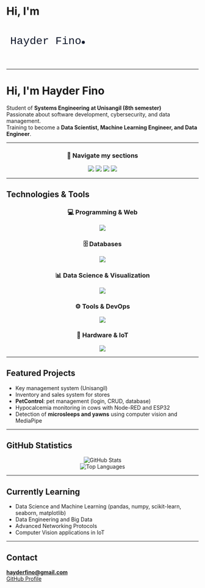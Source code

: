 # Hi, I'm 
<svg viewBox="0 0 500 100" xmlns="http://www.w3.org/2000/svg">
  <style>
    .txt { 
      font: 28px 'Courier New', monospace; 
      fill: #0f172a; 
    }
    .dot { 
      fill: #0f172a; 
      opacity: 0; 
      animation: blink 1s infinite; 
    }
    @keyframes blink {
      0%, 50% { opacity: 1; }
      51%, 100% { opacity: 0; }
    }
  </style>
  <text x="10" y="50" class="txt">Hayder Fino</text>
  <circle cx="200" cy="45" r="4" class="dot"/>
</svg>

---

# Hi, I'm Hayder Fino  

Student of **Systems Engineering at Unisangil (8th semester)**  
Passionate about software development, cybersecurity, and data management.  
Training to become a **Data Scientist, Machine Learning Engineer, and Data Engineer**.  

---

<div align="center">

### 🔹 Navigate my sections
<a href="#tech"><img src="https://img.shields.io/badge/-Technologies-007396?style=for-the-badge&logo=github&logoColor=white" /></a>
<a href="#projects"><img src="https://img.shields.io/badge/-Projects-2496ED?style=for-the-badge&logo=github&logoColor=white" /></a>
<a href="#stats"><img src="https://img.shields.io/badge/-Statistics-FF9800?style=for-the-badge&logo=github&logoColor=white" /></a>
<a href="#learning"><img src="https://img.shields.io/badge/-Learning-4CAF50?style=for-the-badge&logo=github&logoColor=white" /></a>
</div>

---

## Technologies & Tools <a name="tech"></a>  
<div align="center">

### 💻 Programming & Web
<img src="https://skillicons.dev/icons?i=java,python,js,html,css,bootstrap" />

### 🗄️ Databases
<img src="https://skillicons.dev/icons?i=mysql,postgresql,mongodb,firebase" />

### 📊 Data Science & Visualization
<img src="https://skillicons.dev/icons?i=numpy,pandas,opencv,matplotlib,seaborn" />

### ⚙️ Tools & DevOps
<img src="https://skillicons.dev/icons?i=git,maven,npm,pnpm,docker,anaconda,linux" />

### 🔌 Hardware & IoT
<img src="https://skillicons.dev/icons?i=arduino,raspberrypi" />

</div>

---

## Featured Projects <a name="projects"></a>  
-  Key management system (Unisangil)  
-  Inventory and sales system for stores  
-  **PetControl**: pet management (login, CRUD, database)  
-  Hypocalcemia monitoring in cows with Node-RED and ESP32  
-  Detection of **microsleeps and yawns** using computer vision and MediaPipe  

---

##  GitHub Statistics <a name="stats"></a>  
<div align="center">

![GitHub Stats](https://github-readme-stats.vercel.app/api?username=HayderFino&show_icons=true&theme=default)  
![Top Languages](https://github-readme-stats.vercel.app/api/top-langs/?username=HayderFino&layout=compact&theme=default)

</div>

---

## Currently Learning <a name="learning"></a>  
- Data Science and Machine Learning (pandas, numpy, scikit-learn, seaborn, matplotlib)  
- Data Engineering and Big Data  
- Advanced Networking Protocols  
- Computer Vision applications in IoT  

---

##  Contact
**hayderfino@gmail.com**  
[GitHub Profile](https://github.com/HayderFino)  
